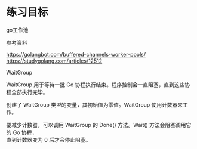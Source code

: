 练习目标
=======
go工作池

参考资料

https://golangbot.com/buffered-channels-worker-pools/  
https://studygolang.com/articles/12512

WaitGroup

WaitGroup 用于等待一批 Go 协程执行结束。程序控制会一直阻塞，直到这些协程全部执行完毕。

创建了 WaitGroup 类型的变量，其初始值为零值。WaitGroup 使用计数器来工作。

要减少计数器，可以调用 WaitGroup 的 Done() 方法。Wait() 方法会阻塞调用它的 Go 协程，  
直到计数器变为 0 后才会停止阻塞。